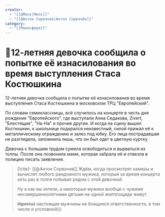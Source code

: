 ```yaml
---
creator:
  - "[[@Mens|Mens]]"
  - "[[@Антон Сорвачев|Антон Сорвачёв]]"
category:
  - "[[Маносфера]]"
---
```


# 📰12-летняя девочка сообщила о попытке её изнасилования во время выступления Стаса Костюшкина

12-летняя девочка сообщила о попытке её изнасилования во время выступления Стаса Костюшкина в московском ТРЦ "Европейский". 

По словам семиклассницы, всё случилось на концерте в честь дня рождения "Европейского", где выступали Анна Седакова, Zivert, "Блестящие", "На-На" и прочие другие. И когда на сцену вышел Костюшкин, к школьнице подкрался неизвестный, силой прижал её к металлическому ограждению и залез под юбку. Его лица пострадавшая не разглядела, запомнила лишь, что он был одет в цветную куртку. 

Девочка с большим трудом сумела освободиться и вырваться из толпы. После она позвонила маме, которая забрала её и отвезла в полицию писать заявление.


> [!cite]- [[@Антон Сорвачев]]
> Ждём, когда просмотрят камеры и вычислят любого рандомного мужика, который за время концерта хоть раз в толпе побывал рядом с этой девочкой.
> 
> Ну а как вы хотели, а некоторые  мужики вообще с чужими несовершеннолетними детьми на одной жилплощади живут.
> 
> ~~Идиоты)~~ настоящие мужчины не боящиеся ответственности, в том числе и уголовной)))
